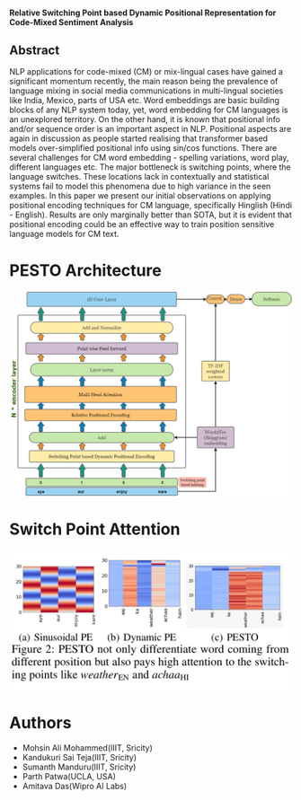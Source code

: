 #### Relative Switching Point based Dynamic Positional Representation for Code-Mixed Sentiment Analysis

## Abstract 
  <p> NLP applications for code-mixed (CM) or mix-lingual cases
have gained a significant momentum recently, the main reason being the prevalence of language mixing in social media
communications in multi-lingual societies like India, Mexico, parts of USA etc. Word embeddings are basic building blocks of any NLP system today, yet, word embedding
for CM languages is an unexplored territory. On the other
hand, it is known that positional info and/or sequence order
is an important aspect in NLP. Positional aspects are again in
discussion as people started realising that transformer based
models over-simplified positional info using sin/cos functions. There are several challenges for CM word embedding - spelling variations, word play, different languages etc. The major bottleneck is switching points, where the language
switches. These locations lack in contextually and statistical
systems fail to model this phenomena due to high variance in
the seen examples. In this paper we present our initial observations on applying positional encoding techniques for CM
language, specifically Hinglish (Hindi - English). Results are
only marginally better than SOTA, but it is evident that positional encoding could be an effective way to train position
sensitive language models for CM text.</p>


# PESTO Architecture
 ![alt text](https://github.com/mohammedmohsinali/PESTO/blob/main/PESTO_Architecture.png)

# Switch Point Attention
 ![alt text](https://github.com/mohammedmohsinali/PESTO/blob/main/Switch_Points_HeatMap.png)
  
# Authors
  * Mohsin Ali Mohammed(IIIT, Sricity)
  * Kandukuri Sai Teja(IIIT, Sricity)
  * Sumanth Manduru(IIIT, Sricity)
  * Parth Patwa(UCLA, USA)
  * Amitava Das(Wipro AI Labs)
